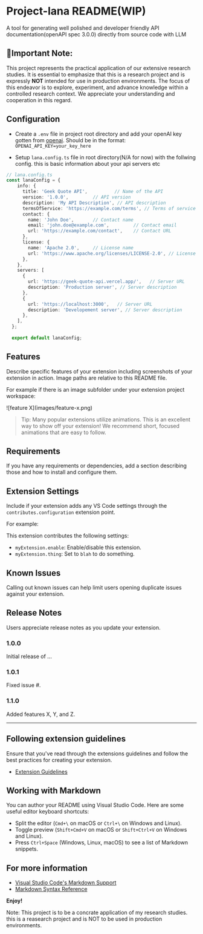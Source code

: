 # Project-lana README(WIP)

A tool for generating well polished and developer friendly API documentation(openAPI spec 3.0.0) directly from source code with LLM

## 🚨Important Note:
This project represents the practical application of our extensive research studies. It is essential to emphasize that this is a research project and is expressly **NOT** intended for use in production environments. The focus of this endeavor is to explore, experiment, and advance knowledge within a controlled research context. We appreciate your understanding and cooperation in this regard.


## Configuration
- Create a `.env` file in project root directory and add your openAI key gotten from [openai](https://openai.com/). Should be in the format: `OPENAI_API_KEY=your_key_here`

- Setup `lana.config.ts` file in root directory(N/A for now)
with the follwing config. this is basic information about your api servers etc
```ts
// lana.config.ts
const lanaConfig = {
    info: {
      title: 'Geek Quote API',          // Name of the API
      version: '1.0.0',         // API version
      description: 'My API Description', // API description
      termsOfService: 'https://example.com/terms', // Terms of service URL
      contact: {
        name: 'John Doe',       // Contact name
        email: 'john.doe@example.com',         // Contact email
        url: 'https://example.com/contact',    // Contact URL
      },
      license: {
        name: 'Apache 2.0',     // License name
        url: 'https://www.apache.org/licenses/LICENSE-2.0', // License URL
      },
    },
    servers: [
      {
        url: 'https://geek-quote-api.vercel.app/',   // Server URL
        description: 'Production server', // Server description
      },
      {
        url: 'https://localhost:3000',   // Server URL
        description: 'Developement server', // Server description
      },
    ],
  };
  
  export default lanaConfig;

```

## Features

Describe specific features of your extension including screenshots of your extension in action. Image paths are relative to this README file.

For example if there is an image subfolder under your extension project workspace:

\!\[feature X\]\(images/feature-x.png\)

> Tip: Many popular extensions utilize animations. This is an excellent way to show off your extension! We recommend short, focused animations that are easy to follow.

## Requirements

If you have any requirements or dependencies, add a section describing those and how to install and configure them.

## Extension Settings

Include if your extension adds any VS Code settings through the `contributes.configuration` extension point.

For example:

This extension contributes the following settings:

* `myExtension.enable`: Enable/disable this extension.
* `myExtension.thing`: Set to `blah` to do something.

## Known Issues

Calling out known issues can help limit users opening duplicate issues against your extension.

## Release Notes

Users appreciate release notes as you update your extension.

### 1.0.0

Initial release of ...

### 1.0.1

Fixed issue #.

### 1.1.0

Added features X, Y, and Z.

---

## Following extension guidelines

Ensure that you've read through the extensions guidelines and follow the best practices for creating your extension.

* [Extension Guidelines](https://code.visualstudio.com/api/references/extension-guidelines)

## Working with Markdown

You can author your README using Visual Studio Code. Here are some useful editor keyboard shortcuts:

* Split the editor (`Cmd+\` on macOS or `Ctrl+\` on Windows and Linux).
* Toggle preview (`Shift+Cmd+V` on macOS or `Shift+Ctrl+V` on Windows and Linux).
* Press `Ctrl+Space` (Windows, Linux, macOS) to see a list of Markdown snippets.

## For more information

* [Visual Studio Code's Markdown Support](http://code.visualstudio.com/docs/languages/markdown)
* [Markdown Syntax Reference](https://help.github.com/articles/markdown-basics/)

**Enjoy!**

Note: This project is to be a concrate application of my research studies. this is a reasearch project and is NOT to be used in production environments.
